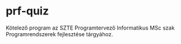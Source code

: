 # prf-quiz
Kötelező program az SZTE Programtervező Informatikus MSc szak Programrendszerek fejlesztése tárgyához.
